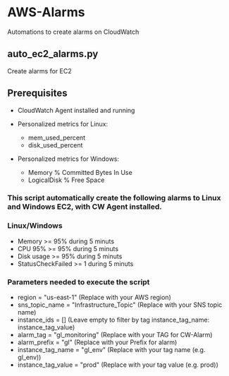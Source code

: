 # AWS-Alarms
Automations to create alarms on CloudWatch

## auto_ec2_alarms.py
Create alarms for EC2

## Prerequisites
- CloudWatch Agent installed and running
- Personalized metrics for Linux:
  - mem_used_percent
  - disk_used_percent

- Personalized metrics for Windows:
  - Memory % Committed Bytes In Use
  - LogicalDisk % Free Space

### This script automatically create the following alarms to Linux and Windows EC2, with CW Agent installed.

### Linux/Windows
- Memory >= 95% during 5 minuts
- CPU 95% >= 95% during 5 minuts
- Disk usage >= 95% during 5 minuts
- StatusCheckFailed >= 1 during 5 minuts

### Parameters needed to execute the script
- region = "us-east-1" (Replace with your AWS region)
- sns_topic_name = "Infrastructure_Topic" (Replace with your SNS topic name)
- instance_ids = [] (Leave empty to filter by tag instance_tag_name: instance_tag_value)
- alarm_tag = "gl_monitoring" (Replace with your TAG for CW-Alarm)
- alarm_prefix = "gl" (Replace with your Prefix for alarm)
- instance_tag_name = "gl_env" (Replace with your tag name (e.g. gl_env))
- instance_tag_value = "prod" (Replace with your tag value (e.g. prod))